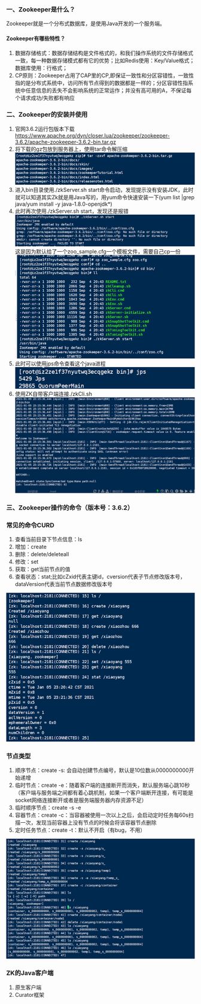 ### 一、Zookeeper是什么？
Zookeeper就是一个分布式数据库，是使用Java开发的一个服务端。
#### Zookeeper有哪些特性？
1. 数据存储格式：数据存储结构是文件格式的，和我们操作系统的文件存储格式一致，每一种数据存储模式都有它的优势；比如Redis使用：Key/Value格式；数据库使用：行格式；
2. CP原则：Zookeeper占用了CAP里的CP,即保证一致性和分区容错性，一致性指的是分布式系统中，访问所有节点得到的数据都是一样的；分区容错性指系统中任意信息的丢失不会影响系统的正常运作；并没有高可用的A，不保证每个请求成功/失败都有响应

### 二、Zookeeper的安装并使用
1. 官网3.6.2运行包版本下载 https://www.apache.org/dyn/closer.lua/zookeeper/zookeeper-3.6.2/apache-zookeeper-3.6.2-bin.tar.gz
2. 将下载的gz包放到服务器上，使用tar命令解压缩  
     <img src="../img/Zookeeper解压.png" />  
3. 进入bin目录使用./zkServer.sh start命令启动，发现提示没有安装JDK，此时就可以知道其实Zk就是用Java写的，用yum命令快速安装一下(yum list |grep java/yum install -y java-1.8.0-openjdk*)
4. 此时再次使用./zkServer.sh start，发现还是报错  
     <img src="../img/Zookeeper报错无Zoo.cfg.png"/>  
    这是因为默认给了一个zoo_sample.cfg一个模板文件，需要自己cp一份  
    <img src="../img/Zk启动成功.png"/>  
5. 此时可以使用jps命令查看这个java进程  
    <img src="../img/Zk使用jps.png"/>  
5. 使用ZK自带客户端连接./zkCli.sh   
    <img src="../img/ZK客户端连接.png"/>  
    
### 三、Zookeeper操作的命令（版本号：3.6.2）

### 常见的命令CURD
1. 查看当前目录下节点信息：ls
2. 增加：create
3. 删除：delete/deleteall
4. 修改：set
5. 获取：get当前节点的值
6. 查看状态：stat;比如cZxid代表主键id，cversion代表子节点修改版本号，dataVersion代表当前节点数据修改版本号
<img src="../img/ZK常见操作命令CURD.png"/>

### 节点类型
1. 顺序节点：create -s: 会自动创建节点编号，默认是10位数从0000000000开始递增
2. 临时节点：create -e：随着客户端的连接断开而消失，默认服务端心跳10秒（客户端与服务端之间都有着心跳机制，如果一个客户端断开连接，有可能是socket网络连接断开或者是服务端服务器内存资源不足）
3. 临时顺序节点：create -s -e
4. 容器节点：create -c：当容器被使用一次以上之后，会启动定时任务每60s扫描一次，发现当前容器上没有节点的时候会将该容器节点删除
5. 定时任务节点：create -t：默认不开启（有bug，不用）
<img src="../img/ZK各种节点类型.png"/>        

### ZK的Java客户端
1. 原生客户端
2. Curator框架